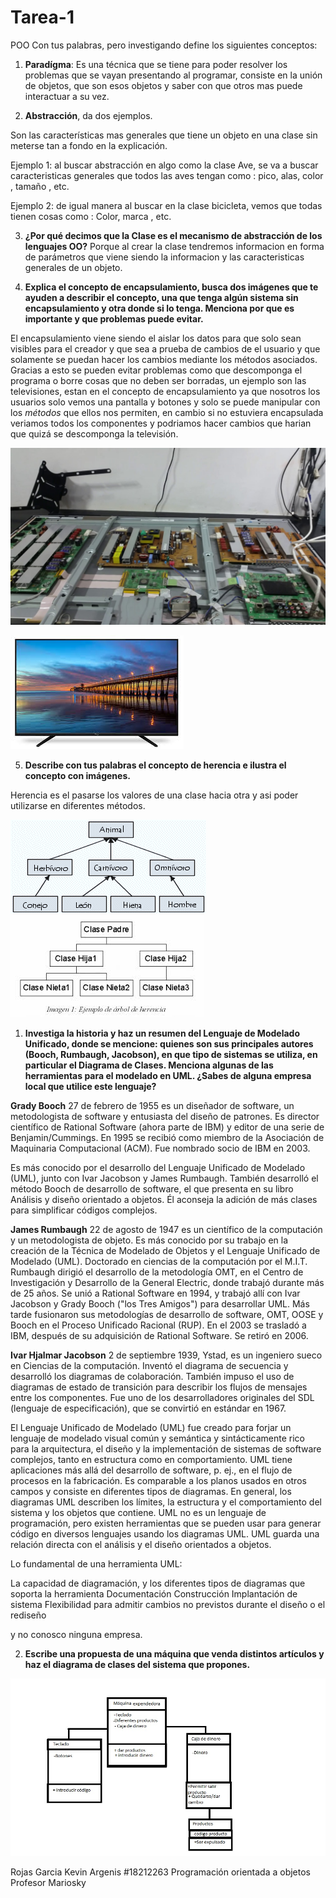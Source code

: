 # Tarea-1
 
POO
Con tus palabras, pero investigando define los siguientes conceptos:

1. **Paradígma**: Es una técnica que se tiene para poder resolver los problemas que se vayan presentando al programar,  consiste en la unión de objetos, que son esos objetos y saber con que otros mas puede interactuar a su vez.


2. **Abstracción**, da dos ejemplos.

Son las características mas generales  que tiene un objeto en una clase sin meterse tan a fondo en la explicación.

Ejemplo 1: al buscar abstracción en algo como la clase Ave, se va a buscar caracteristicas generales que todos las aves tengan como :
pico, alas, color , tamaño , etc.

Ejemplo 2: de igual manera al buscar en la clase bicicleta, vemos que todas tienen cosas como :
Color, marca , etc.


3. **¿Por qué decimos que la Clase es el mecanismo de abstracción de los lenguajes OO?**
 Porque al crear la clase tendremos informacion en forma de parámetros que viene siendo la informacion y las caracteristicas generales de un objeto.

4. **Explica el concepto de encapsulamiento, busca dos imágenes que te ayuden a describir el concepto, una que tenga algún sistema sin encapsulamiento y otra donde si lo tenga. Menciona por que es importante y que problemas puede evitar.** 

El encapsulamiento viene siendo el aislar los datos para que solo sean visibles para el creador y que sea a prueba de cambios de el usuario y que solamente se puedan hacer los cambios mediante los métodos asociados.
Gracias a esto se pueden evitar problemas como que descomponga el programa o borre cosas que no deben ser borradas, un ejemplo son las televisiones, estan en el concepto de encapsulamiento ya que nosotros los usuarios solo vemos una pantalla y botones y solo se puede manipular con los *métodos* que ellos nos permiten, en cambio si no estuviera encapsulada veriamos todos los componentes y podriamos hacer cambios que harian que quizá se descomponga la televisión.

  ![Sin Encapsulamiento](./Imagenes/televisiondentro.jpg)

  ![Encapsulamiento](./Imagenes/television.jpg)






5. **Describe con tus palabras el concepto de herencia e ilustra el concepto con imágenes.**

Herencia es el pasarse los valores de una clase hacia otra y asi poder utilizarse en diferentes métodos.

   ![Herencia](./Imagenes/Herencia.png)
   ![Herencia](./Imagenes/Herencia2.jpg)



   1. **Investiga la historia y haz un resumen del Lenguaje de Modelado Unificado, donde se mencione: quienes son sus principales autores (Booch, Rumbaugh, Jacobson), en que tipo de sistemas se utiliza, en particular el Diagrama de Clases. Menciona algunas de las herramientas para el modelado en UML. ¿Sabes de alguna empresa local que utilice este lenguaje?**

   **Grady Booch** 27 de febrero de 1955 es un diseñador de software, un metodologista de software y entusiasta del diseño de patrones. Es director científico de Rational Software (ahora parte de IBM) y editor de una serie de Benjamin/Cummings. En 1995 se recibió como miembro de la Asociación de Maquinaria Computacional (ACM). Fue nombrado socio de IBM en 2003.

   Es más conocido por el desarrollo del Lenguaje Unificado de Modelado (UML), junto con Ivar Jacobson y James Rumbaugh. También desarrolló el método Booch de desarrollo de software, el que presenta en su libro Análisis y diseño orientado a objetos. Él aconseja la adición de más clases para simplificar códigos complejos.



   **James Rumbaugh** 22 de agosto de 1947 es un científico de la computación y un metodologista de objeto. Es más conocido por su trabajo en la creación de la Técnica de Modelado de Objetos y el Lenguaje Unificado de Modelado (UML). Doctorado en ciencias de la computación por el M.I.T. Rumbaugh dirigió el desarrollo de la metodología OMT, en el Centro de Investigación y Desarrollo de la General Electric, donde trabajó durante más de 25 años. Se unió a Rational Software en 1994, y trabajó allí con Ivar Jacobson y Grady Booch ("los Tres Amigos") para desarrollar UML. Más tarde fusionaron sus metodologías de desarrollo de software, OMT, OOSE y Booch en el Proceso Unificado Racional (RUP). En el 2003 se trasladó a IBM, después de su adquisición de Rational Software. Se retiró en 2006.


  **Ivar Hjalmar Jacobson** 2 de septiembre 1939, Ystad, es un ingeniero sueco en Ciencias de la computación. Inventó el diagrama de secuencia y desarrolló los diagramas de colaboración. También impuso el uso de diagramas de estado de transición para describir los flujos de mensajes entre los componentes. Fue uno de los desarrolladores originales del SDL (lenguaje de especificación), que se convirtió en estándar en 1967.

  El Lenguaje Unificado de Modelado (UML) fue creado para forjar un lenguaje de modelado visual común y semántica y sintácticamente rico para la arquitectura, el diseño y la implementación de sistemas de software complejos, tanto en estructura como en comportamiento. UML tiene aplicaciones más allá del desarrollo de software, p. ej., en el flujo de procesos en la fabricación. Es comparable a los planos usados en otros campos y consiste en diferentes tipos de diagramas. En general, los diagramas UML describen los límites, la estructura y el comportamiento del sistema y los objetos que contiene.
  UML no es un lenguaje de programación, pero existen herramientas que se pueden usar para generar código en diversos lenguajes usando los diagramas UML. UML guarda una relación directa con el análisis y el diseño orientados a objetos.

  Lo fundamental de una herramienta UML: 

  La capacidad de diagramación, y los diferentes tipos de diagramas que soporta la herramienta
  Documentación
  Construcción
  Implantación de sistema
  Flexibilidad para admitir cambios no previstos durante el diseño o el rediseño

  y no conosco ninguna empresa.

2. **Escribe una propuesta de una máquina que venda distintos artículos y haz el diagrama de clases del sistema que propones.**

![Propuesta](./Imagenes/Propuesta.jpg)

Rojas Garcia Kevin Argenis #18212263
Programación orientada a objetos
Profesor Mariosky